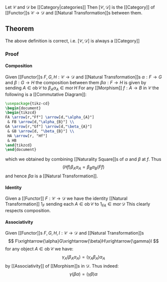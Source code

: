 Let $\mathcal{C}$ and $\mathcal{D}$ be [[Category|categories]]
Then $[\mathcal{C},\mathcal{D}]$ is the [[Category]] of [[Functor]]s $\mathcal{C}\to \mathcal{D}$
and [[Natural Transformation]]s between them.
## Theorem
The above definition is correct, i.e. $[\mathcal{C},\mathcal{D}]$ is always a [[Category]]
### Proof
#### Composition
Given [[Functor]]s $F,G,H:\mathcal{C}\to \mathcal{D}$
and [[Natural Transformation]]s $\alpha:F\to G$ and $\beta:G\to H$
the composition between them $\beta \alpha:F\to H$ 
is given by sending $A\in \operatorname{ob}\mathcal{C}$ to $\beta_{A}\alpha_{A}\in \operatorname{mor}H$
For any [[Morphism]] $f:A\to B$ in $\mathcal{C}$
the following is a [[Commutative Diagram]]:
```tikz
\usepackage{tikz-cd}
\begin{document}
\begin{tikzcd}
FA \arrow[r,"Ff"] \arrow[d,"\alpha_{A}"]
 & FB \arrow[d,"\alpha_{B}"] \\
GA \arrow[r,"Gf"] \arrow[d,"\beta_{A}"]
 & GB \arrow[d, "\beta_{B}"] \\
 HA \arrow[r, "Hf"]
 & HB
\end{tikzcd}
\end{document}
```
which we obtained by combining [[Naturality Square]]s of $\alpha$ and $\beta$ at $f$.
Thus
$$
(Hf)\beta_{A}\alpha_{A} = \beta_{B}\alpha_{B}(Ff)
$$
and hence $\beta\alpha$ is a [[Natural Transformation]].
#### Identity
Given a [[Functor]] $F:\mathcal{C}\to \mathcal{D}$
we have the identity [[Natural Transformation]] $1_{F}$ 
sending each $A\in \operatorname{ob}\mathcal{C}$ to $1_{FA}\in \operatorname{mor}\mathcal{D}$ 
This clearly respects composition.
#### Associativity
Given [[Functor]]s $F,G,H,I:\mathcal{C}\to \mathcal{D}$ 
and [[Natural Transformation]]s
$$
F\xrightarrow{\alpha}G\xrightarrow{\beta}H\xrightarrow{\gamma}I
$$
for any object $A\in \operatorname{ob}\mathcal{C}$ we have:
$$
\gamma_{A}(\beta_{A}\alpha_{A})=(\gamma_{A}\beta_{A})\alpha_{A}
$$
by [[Associativity]] of [[Morphism]]s in $\mathcal{D}$.
Thus indeed:
$$
\gamma(\beta \alpha)=(\gamma \beta)\alpha
$$
